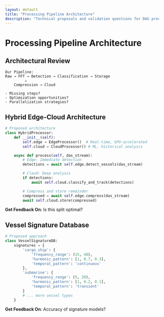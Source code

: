 ```yaml
---
layout: default
title: "Processing Pipeline Architecture"
description: "Technical proposals and validation questions for DAS processing pipeline"
---
```


# Processing Pipeline Architecture

## Architectural Review

```
Our Pipeline:
Raw → FFT → Detection → Classification → Storage
         ↓
    Compression → Cloud

- Missing steps?
- Optimization opportunities?
- Parallelization strategies?
```

## Hybrid Edge-Cloud Architecture

```python
# Proposed architecture
class HybridProcessor:
    def __init__(self):
        self.edge = EdgeProcessor()  # Real-time, GPU-accelerated
        self.cloud = CloudProcessor() # ML, historical analysis

    async def process(self, das_stream):
        # Edge: Immediate detection
        detections = await self.edge.detect_vessels(das_stream)

        # Cloud: Deep analysis
        if detections:
            await self.cloud.classify_and_track(detections)

        # Compress and store remainder
        compressed = await self.edge.compress(das_stream)
        await self.cloud.store(compressed)
```

**Get Feedback On**: Is this split optimal?

## Vessel Signature Database

```python
# Proposed approach
class VesselSignatureDB:
    signatures = {
        'cargo_ship': {
            'frequency_range': (15, 40),
            'harmonic_pattern': [1, 0.7, 0.3],
            'temporal_pattern': 'continuous'
        },
        'submarine': {
            'frequency_range': (5, 20),
            'harmonic_pattern': [1, 0.2, 0.1],
            'temporal_pattern': 'transient'
        }
        # ... more vessel types
    }
```

**Get Feedback On**: Accuracy of signature models?
